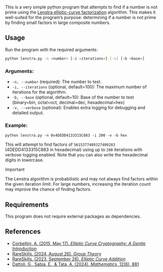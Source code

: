 This is a very simple python program that attempts to find if a number is not prime using the [Lenstra elliptic-curve factorization](https://en.wikipedia.org/wiki/Lenstra_elliptic-curve_factorization) algorithm.
This makes it well-suited for the program’s purpose: determining if a number is not prime by finding small factors in large composite numbers.

## Usage
Run the program with the required arguments:

```bash
python lenstra.py -n <number> [-i <iterations>] [-v] [-b <base>]
```

### Arguments:
- `-n, --number` (required): The number to test.
- `-i, --iterations` (optional, default=100): The maximum number of iterations for the algorithm.
- `-b, --base` (optional, default=10): Base of the number to test (binary=bin, octal=oct, decimal=dec, hexadecimal=hex)
- `-v, --verbose` (optional): Enables extra logging for debugging and detailed output.

### Example:
```shell
python lenstra.py -n 0x4DEDD4133315C883 -i 200 -v -b hex
```
This will attempt to find factors of `5615377489327409283` (4DEDD4133315C883 in hexadecimal) using up to `200` iterations with verbose logging enabled. Note that you can also write the hexadecimal digits in lowercase.

> [!IMPORTANT]  
> The Lenstra algorithm is probabilistic and may not always find factors within the given iteration limit.
> For large numbers, increasing the iteration count may improve the chance of finding factors.

## Requirements
This program does not require external packages as dependencies.

## References

- [Corbellini, A. (2015, May 17). *Elliptic Curve Cryptography: A Gentle Introduction*](https://andrea.corbellini.name/2015/05/17/elliptic-curve-cryptography-a-gentle-introduction/)
- [RareSkills. (2024, August 26). *Group Theory*](https://www.rareskills.io/post/group-theory)
- [RareSkills. (2023, September 26). *Elliptic Curve Addition*](https://www.rareskills.io/post/elliptic-curve-addition)
- [Dattoli, G., Sabia, E., & Tata, A. (2024). *Mathematics*, 12(6), 881](https://www.mdpi.com/2227-7390/12/6/881)
